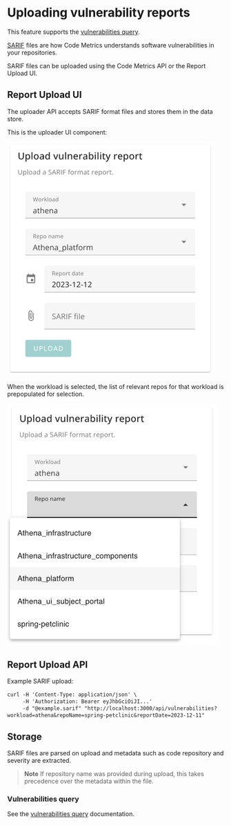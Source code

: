 # Uploading vulnerability reports

This feature supports the [vulnerabilities query](./query_vulnerabilities.md).

[SARIF](https://sarifweb.azurewebsites.net/) files are how Code Metrics understands software vulnerabilities in your repositories.

SARIF files can be uploaded using the Code Metrics API or the Report Upload UI.

## Report Upload UI

The uploader API accepts SARIF format files and stores them in the data store.

This is the uploader UI component:

<img width="482" alt="Screenshot 2023-12-12 at 11 47 17" src="./img/sarif_upload.png">

When the workload is selected, the list of relevant repos for that workload is prepopulated for selection.

<img width="487" alt="Screenshot 2023-12-12 at 11 47 06" src="./img/sarif_upload2.png">

## Report Upload API

Example SARIF upload:

    curl -H 'Content-Type: application/json' \
         -H 'Authorization: Bearer eyJhbGciOiJI...'
         -d "@example.sarif" "http://localhost:3000/api/vulnerabilities?workload=athena&repoName=spring-petclinic&reportDate=2023-12-11"

## Storage

SARIF files are parsed on upload and metadata such as code repository and severity are extracted.

> **Note**
> If repository name was provided during upload, this takes precedence over the metadata within the file.

### Vulnerabilities query

See the [vulnerabilities query](./query_vulnerabilities.md) documentation.
